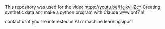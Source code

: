 This repository was used for the video https://youtu.be/HgjkviiiZcY
Creating synthetic data and make a python program with Claude
www.pnf7.nl

contact us if you are interested in AI or machine learning apps!
